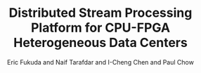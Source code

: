 ---
"ENTRYTYPE": "inproceedings"
"ID": "fukuda:swopp2017"
"author": "Eric Fukuda and Naif Tarafdar and I-Cheng Chen and\nPaul Chow"
"booktitle": "Summer United Workshops on Parallel, Distributed and\nCooperative Processing\
  \ (SWoPP)"
"month": "jul"
"mynote": "English translation (https://swopp.github.io/2017/program/)"
"note": "5 pages"
"title": "Distributed Stream Processing Platform for CPU-FPGA\nHeterogeneous Data\
  \ Centers"
"year": "2017"
---